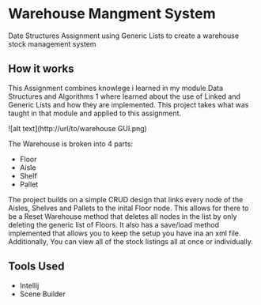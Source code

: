 # Warehouse Mangment System
Date Structures Assignment using Generic Lists to create a warehouse stock management system

## How it works
This Assignment combines knowlege i learned in my module Data Structures and Algorithms 1 where
learned about the use of Linked and Generic Lists and how they are implemented. This project
takes what was taught in that module and applied to this assignment.

![alt text](http://url/to/warehouse GUI.png)

The Warehouse is broken into 4 parts:
- Floor
- Aisle
- Shelf
- Pallet

The project builds on a simple CRUD design that links every node of the Aisles, Shelves and Pallets
to the inital Floor node. This allows for there to be a Reset Warehouse method that deletes all
nodes in the list by only deleting the generic list of Floors.
It also has a save/load method implemented that allows you to keep the setup you have ina an xml
file.
Additionally, You can view all of the stock listings all at once or individually.

## Tools Used
- Intellij
- Scene Builder
